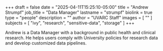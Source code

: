 +++
draft = false
date = "2025-04-11T15:25:10-05:00"
title = "Andrew Strumpf"
job_title = "Data Manager"
lastname = "strumpf"
biolink = true
type = "people"
description = ""
author = "UVARC Staff"
images = [
  ""
]
subjects = [
   "ivy", 
   "research",
   "sensitive-data", 
   "storage"
]
+++

Andrew is a Data Manager with a background in public health and clinical research. He helps users comply with University policies for research data and develop customized data pipelines.